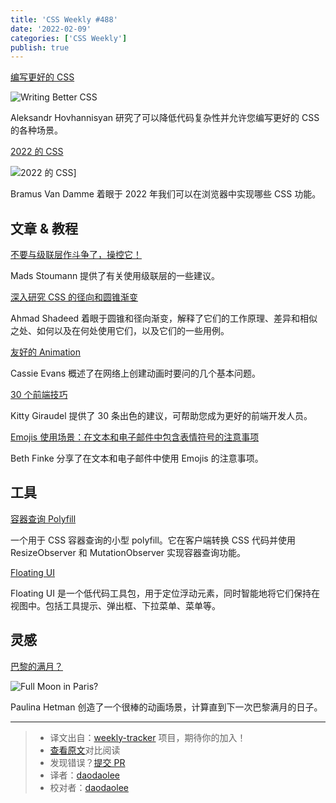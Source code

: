 ```yaml
---
title: 'CSS Weekly #488'
date: '2022-02-09'
categories: ['CSS Weekly']
publish: true
---
```


[编写更好的 CSS](https://www.aleksandrhovhannisyan.com/blog/writing-better-css/?utm_source=CSS-Weekly&utm_campaign=Issue-488&utm_medium=web)

![Writing Better CSS](https://css-weekly.com/wp-content/uploads/2022/01/writing-better-css.jpg)

<!--以上是预览信息，图片一张或限制百字左右，前者优先-->
<!-- more -->

Aleksandr Hovhannisyan 研究了可以降低代码复杂性并允许您编写更好的 CSS 的各种场景。

[2022 的 CSS](https://www.bram.us/2021/12/27/css-in-2022/?utm_source=CSS-Weekly&utm_campaign=Issue-488&utm_medium=web)

![2022 的 CSS](https://css-weekly.com/wp-content/uploads/2022/01/css-in-2022.jpg)]

Bramus Van Damme 着眼于 2022 年我们可以在浏览器中实现哪些 CSS 功能。

## 文章 & 教程

[不要与级联层作斗争了，操控它！](https://css-tricks.com/dont-fight-the-cascade-control-it/?utm_source=CSS-Weekly&utm_campaign=Issue-488&utm_medium=web)

Mads Stoumann 提供了有关使用级联层的一些建议。

[深入研究 CSS 的径向和圆锥渐变](https://www.smashingmagazine.com/2022/01/css-radial-conic-gradient/?utm_source=CSS-Weekly&utm_campaign=Issue-488&utm_medium=web)

Ahmad Shadeed 着眼于圆锥和径向渐变，解释了它们的工作原理、差异和相似之处、如何以及在何处使用它们，以及它们的一些用例。

[友好的 Animation](https://css-tricks.com/empathetic-animation/?utm_source=CSS-Weekly&utm_campaign=Issue-488&utm_medium=web)

Cassie Evans 概述了在网络上创建动画时要问的几个基本问​​题。

[30 个前端技巧](https://kittygiraudel.com/2022/01/04/30-frontend-tips/?utm_source=CSS-Weekly&utm_campaign=Issue-488&utm_medium=web)

Kitty Giraudel 提供了 30 条出色的建议，可帮助您成为更好的前端开发人员。

[Emojis 使用场景：在文本和电子邮件中包含表情符号的注意事项](https://blog.easterseals.com/emojis-and-accessibility-the-dos-and-donts-of-including-emojis-in-texts-and-emails/?utm_source=CSS-Weekly&utm_campaign=Issue-488&utm_medium=web)

Beth Finke 分享了在文本和电子邮件中使用 Emojis 的注意事项。

## 工具

[容器查询 Polyfill](https://github.com/GoogleChromeLabs/container-query-polyfill?utm_source=CSS-Weekly&utm_campaign=Issue-488&utm_medium=web)

一个用于 CSS 容器查询的小型 polyfill。它在客户端转换 CSS 代码并使用 ResizeObserver 和 MutationObserver 实现容器查询功能。

[Floating UI](https://floating-ui.com/?utm_source=CSS-Weekly&utm_campaign=Issue-488&utm_medium=web)

Floating UI 是一个低代码工具包，用于定位浮动元素，同时智能地将它们保持在视图中。包括工具提示、弹出框、下拉菜单、菜单等。

## 灵感

[巴黎的满月？](https://codepen.io/pehaa/pen/rNVWVYd?utm_source=CSS-Weekly&utm_campaign=Issue-488&utm_medium=web)

![Full Moon in Paris?](https://css-weekly.com/wp-content/uploads/2022/01/full-moon-in-paris.jpg)

Paulina Hetman 创造了一个很棒的动画场景，计算直到下一次巴黎满月的日子。

---
> * 译文出自：[weekly-tracker](https://github.com/FEDarling/weekly-tracker) 项目，期待你的加入！
> * [查看原文](https://css-weekly.com/issue-488/)对比阅读
> * 发现错误？[提交 PR](https://github.com/FEDarling/weekly-tracker/blob/main/weeklys/css_weekly/488)
> * 译者：[daodaolee](https://github.com/daodaolee)
> * 校对者：[daodaolee](https://github.com/daodaolee)
